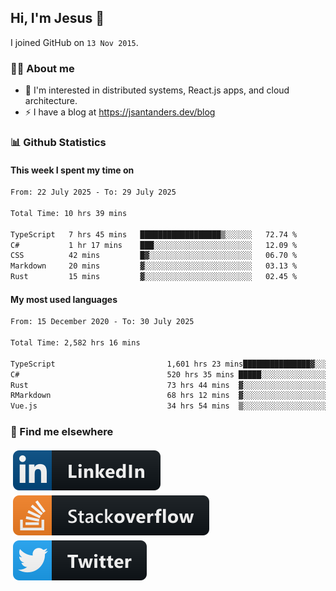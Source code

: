 ## Hi, I'm Jesus 👋

I joined GitHub on `13 Nov 2015`.

<!-- Talking about you -->

### 👨‍💻 About me

- 👦 I'm interested in distributed systems, React.js apps, and cloud architecture.
- ⚡️ I have a blog at <https://jsantanders.dev/blog>

### 📊 Github Statistics

#### This week I spent my time on

<!--START_SECTION:weekly-->

```txt
From: 22 July 2025 - To: 29 July 2025

Total Time: 10 hrs 39 mins

TypeScript   7 hrs 45 mins   ██████████████████▒░░░░░░   72.74 %
C#           1 hr 17 mins    ███░░░░░░░░░░░░░░░░░░░░░░   12.09 %
CSS          42 mins         █▓░░░░░░░░░░░░░░░░░░░░░░░   06.70 %
Markdown     20 mins         ▓░░░░░░░░░░░░░░░░░░░░░░░░   03.13 %
Rust         15 mins         ▓░░░░░░░░░░░░░░░░░░░░░░░░   02.45 %
```

<!--END_SECTION:weekly-->

#### My most used languages

<!--START_SECTION:alltime-->

```txt
From: 15 December 2020 - To: 30 July 2025

Total Time: 2,582 hrs 16 mins

TypeScript                         1,601 hrs 23 mins███████████████▓░░░░░░░░░   62.01 %
C#                                 520 hrs 35 mins █████░░░░░░░░░░░░░░░░░░░░   20.16 %
Rust                               73 hrs 44 mins  ▓░░░░░░░░░░░░░░░░░░░░░░░░   02.86 %
RMarkdown                          68 hrs 12 mins  ▓░░░░░░░░░░░░░░░░░░░░░░░░   02.64 %
Vue.js                             34 hrs 54 mins  ▒░░░░░░░░░░░░░░░░░░░░░░░░   01.35 %
```

<!--END_SECTION:alltime-->

### 📢 Find me elsewhere

<p>
  <a target="_blank" href="https://linkedin.com/in/jsantanders">
    <img src="https://github.com/jsantanders/jsantanders/blob/master/img/linkedin.svg" alt="LinkedIn" style="vertical-align:top; margin:4px">
  </a>
  
  <a target="_blank" href="https://stackoverflow.com/users/7318331/jesus-santander">
    <img src="https://github.com/jsantanders/jsantanders/blob/master/img/stackoverflow.svg" alt="StackOverflow" style="vertical-align:top; margin:4px">
  </a>
  
  <a target="_blank" href="http://twitter.com/jsantanders">
    <img src="https://github.com/jsantanders/jsantanders/blob/master/img/twitter.svg" alt="Twitter" style="vertical-align:top; margin:4px">
  </a>
</p>

